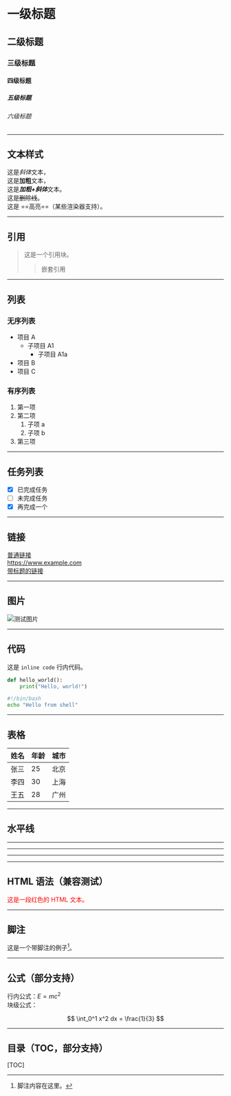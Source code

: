 # 一级标题

## 二级标题

### 三级标题

#### 四级标题

##### 五级标题

###### 六级标题

---

## **文本样式**

这是*斜体*文本，  
这是**加粗**文本，  
这是***加粗+斜体***文本。  
这是~~删除线~~。  
这是 ==高亮==（某些渲染器支持）。

---

## **引用**

> 这是一个引用块。
> 
> > 嵌套引用

---

## **列表**

### 无序列表
- 项目 A
  - 子项目 A1
    - 子项目 A1a
- 项目 B
- 项目 C

### 有序列表
1. 第一项
2. 第二项
   1. 子项 a
   2. 子项 b
3. 第三项

---

## **任务列表**

- [x] 已完成任务  
- [ ] 未完成任务  
- [x] 再完成一个  

---

## **链接**

[普通链接](https://www.example.com)  
<https://www.example.com>  
[带标题的链接](https://www.example.com "悬浮标题")

---

## **图片**

![测试图片](https://via.placeholder.com/150 "图片标题")

---

## **代码**

这是 `inline code` 行内代码。

```python
def hello_world():
    print("Hello, world!")
```

```bash
#!/bin/bash
echo "Hello from shell"
```

---

## **表格**

| 姓名 | 年龄 | 城市     |
|------|------|----------|
| 张三 | 25   | 北京     |
| 李四 | 30   | 上海     |
| 王五 | 28   | 广州     |

---

## **水平线**

---

***

___

---

## **HTML 语法（兼容测试）**

<div style="color: red;">这是一段红色的 HTML 文本。</div>

---

## **脚注**

这是一个带脚注的例子[^1]。

[^1]: 脚注内容在这里。

---

## **公式（部分支持）**

行内公式：$E = mc^2$  
块级公式：

$$
\int_0^1 x^2 dx = \frac{1}{3}
$$

---

## **目录（TOC，部分支持）**

[TOC]
